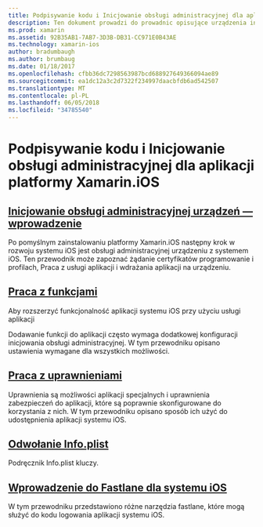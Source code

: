 ```yaml
---
title: Podpisywanie kodu i Inicjowanie obsługi administracyjnej dla aplikacji platformy Xamarin.iOS
description: Ten dokument prowadzi do prowadnic opisujące urządzenia inicjowania obsługi administracyjnej, Praca z funkcjami, Praca z uprawnień, plik Info.plist i fastlane.
ms.prod: xamarin
ms.assetid: 92B35AB1-7AB7-3D3B-DB31-CC971E0B43AE
ms.technology: xamarin-ios
author: bradumbaugh
ms.author: brumbaug
ms.date: 01/18/2017
ms.openlocfilehash: cfbb36dc7298563987bcd688927649366094ae89
ms.sourcegitcommit: ea1dc12a3c2d7322f234997daacbfdb6ad542507
ms.translationtype: MT
ms.contentlocale: pl-PL
ms.lasthandoff: 06/05/2018
ms.locfileid: "34785540"
---
```

# <a name="code-signing-and-provisioning-for-xamarinios-apps"></a>Podpisywanie kodu i Inicjowanie obsługi administracyjnej dla aplikacji platformy Xamarin.iOS

## <a name="device-provisioning--introductioniosget-startedinstallationdevice-provisioningindexmd"></a>[Inicjowanie obsługi administracyjnej urządzeń — wprowadzenie](~/ios/get-started/installation/device-provisioning/index.md)

Po pomyślnym zainstalowaniu platformy Xamarin.iOS następny krok w rozwoju systemu iOS jest obsługi administracyjnej urządzeniu z systemem iOS. Ten przewodnik może zapoznać żądanie certyfikatów programowanie i profilach, Praca z usługi aplikacji i wdrażania aplikacji na urządzeniu.

## <a name="working-with-capabilitiescapabilitiesindexmd"></a>[Praca z funkcjami](capabilities/index.md)

Aby rozszerzyć funkcjonalność aplikacji systemu iOS przy użyciu usługi aplikacji

Dodawanie funkcji do aplikacji często wymaga dodatkowej konfiguracji inicjowania obsługi administracyjnej. W tym przewodniku opisano ustawienia wymagane dla wszystkich możliwości.

## <a name="working-with-entitlementsentitlementsmd"></a>[Praca z uprawnieniami](entitlements.md)

Uprawnienia są możliwości aplikacji specjalnych i uprawnienia zabezpieczeń do aplikacji, które są poprawnie skonfigurowane do korzystania z nich. W tym przewodniku opisano sposób ich użyć do udostępnienia aplikacji systemu iOS.

## <a name="infoplist-referenceinfoplist-referencemd"></a>[Odwołanie Info.plist](infoplist-reference.md)

Podręcznik Info.plist kluczy.

## <a name="introduction-to-fastlane-for-iosiosdeploy-testprovisioningfastlaneindexmd"></a>[Wprowadzenie do Fastlane dla systemu iOS](~/ios/deploy-test/provisioning/fastlane/index.md)

W tym przewodniku przedstawiono różne narzędzia fastlane, które mogą służyć do kodu logowania aplikacji systemu iOS.
